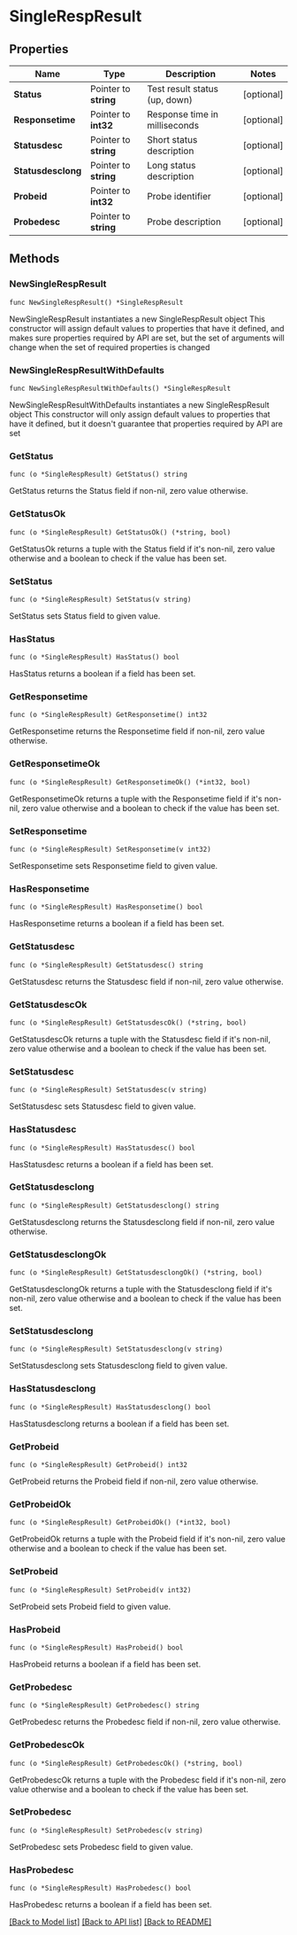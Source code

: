 # SingleRespResult

## Properties

Name | Type | Description | Notes
------------ | ------------- | ------------- | -------------
**Status** | Pointer to **string** | Test result status (up, down) | [optional] 
**Responsetime** | Pointer to **int32** | Response time in milliseconds | [optional] 
**Statusdesc** | Pointer to **string** | Short status description | [optional] 
**Statusdesclong** | Pointer to **string** | Long status description | [optional] 
**Probeid** | Pointer to **int32** | Probe identifier | [optional] 
**Probedesc** | Pointer to **string** | Probe description | [optional] 

## Methods

### NewSingleRespResult

`func NewSingleRespResult() *SingleRespResult`

NewSingleRespResult instantiates a new SingleRespResult object
This constructor will assign default values to properties that have it defined,
and makes sure properties required by API are set, but the set of arguments
will change when the set of required properties is changed

### NewSingleRespResultWithDefaults

`func NewSingleRespResultWithDefaults() *SingleRespResult`

NewSingleRespResultWithDefaults instantiates a new SingleRespResult object
This constructor will only assign default values to properties that have it defined,
but it doesn't guarantee that properties required by API are set

### GetStatus

`func (o *SingleRespResult) GetStatus() string`

GetStatus returns the Status field if non-nil, zero value otherwise.

### GetStatusOk

`func (o *SingleRespResult) GetStatusOk() (*string, bool)`

GetStatusOk returns a tuple with the Status field if it's non-nil, zero value otherwise
and a boolean to check if the value has been set.

### SetStatus

`func (o *SingleRespResult) SetStatus(v string)`

SetStatus sets Status field to given value.

### HasStatus

`func (o *SingleRespResult) HasStatus() bool`

HasStatus returns a boolean if a field has been set.

### GetResponsetime

`func (o *SingleRespResult) GetResponsetime() int32`

GetResponsetime returns the Responsetime field if non-nil, zero value otherwise.

### GetResponsetimeOk

`func (o *SingleRespResult) GetResponsetimeOk() (*int32, bool)`

GetResponsetimeOk returns a tuple with the Responsetime field if it's non-nil, zero value otherwise
and a boolean to check if the value has been set.

### SetResponsetime

`func (o *SingleRespResult) SetResponsetime(v int32)`

SetResponsetime sets Responsetime field to given value.

### HasResponsetime

`func (o *SingleRespResult) HasResponsetime() bool`

HasResponsetime returns a boolean if a field has been set.

### GetStatusdesc

`func (o *SingleRespResult) GetStatusdesc() string`

GetStatusdesc returns the Statusdesc field if non-nil, zero value otherwise.

### GetStatusdescOk

`func (o *SingleRespResult) GetStatusdescOk() (*string, bool)`

GetStatusdescOk returns a tuple with the Statusdesc field if it's non-nil, zero value otherwise
and a boolean to check if the value has been set.

### SetStatusdesc

`func (o *SingleRespResult) SetStatusdesc(v string)`

SetStatusdesc sets Statusdesc field to given value.

### HasStatusdesc

`func (o *SingleRespResult) HasStatusdesc() bool`

HasStatusdesc returns a boolean if a field has been set.

### GetStatusdesclong

`func (o *SingleRespResult) GetStatusdesclong() string`

GetStatusdesclong returns the Statusdesclong field if non-nil, zero value otherwise.

### GetStatusdesclongOk

`func (o *SingleRespResult) GetStatusdesclongOk() (*string, bool)`

GetStatusdesclongOk returns a tuple with the Statusdesclong field if it's non-nil, zero value otherwise
and a boolean to check if the value has been set.

### SetStatusdesclong

`func (o *SingleRespResult) SetStatusdesclong(v string)`

SetStatusdesclong sets Statusdesclong field to given value.

### HasStatusdesclong

`func (o *SingleRespResult) HasStatusdesclong() bool`

HasStatusdesclong returns a boolean if a field has been set.

### GetProbeid

`func (o *SingleRespResult) GetProbeid() int32`

GetProbeid returns the Probeid field if non-nil, zero value otherwise.

### GetProbeidOk

`func (o *SingleRespResult) GetProbeidOk() (*int32, bool)`

GetProbeidOk returns a tuple with the Probeid field if it's non-nil, zero value otherwise
and a boolean to check if the value has been set.

### SetProbeid

`func (o *SingleRespResult) SetProbeid(v int32)`

SetProbeid sets Probeid field to given value.

### HasProbeid

`func (o *SingleRespResult) HasProbeid() bool`

HasProbeid returns a boolean if a field has been set.

### GetProbedesc

`func (o *SingleRespResult) GetProbedesc() string`

GetProbedesc returns the Probedesc field if non-nil, zero value otherwise.

### GetProbedescOk

`func (o *SingleRespResult) GetProbedescOk() (*string, bool)`

GetProbedescOk returns a tuple with the Probedesc field if it's non-nil, zero value otherwise
and a boolean to check if the value has been set.

### SetProbedesc

`func (o *SingleRespResult) SetProbedesc(v string)`

SetProbedesc sets Probedesc field to given value.

### HasProbedesc

`func (o *SingleRespResult) HasProbedesc() bool`

HasProbedesc returns a boolean if a field has been set.


[[Back to Model list]](../README.md#documentation-for-models) [[Back to API list]](../README.md#documentation-for-api-endpoints) [[Back to README]](../README.md)


